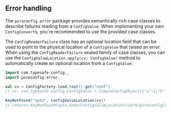 ## Error handling

The `pureconfig.error` package provides semantically rich case classes to
describe failures reading from a `ConfigValue`. When implementing your own
`ConfigConvert`s, you're recommended to use the provided case classes.

The `ConfigReaderFailure` class has an optional location field that can be used
to point to the physical location of a `ConfigValue` that raised an error. When
using the `ConfigReaderFailure` sealed family of case classes, you can use the
`ConfigValueLocation.apply(cv: ConfigValue)` method to automatically create an
optional location from a `ConfigValue`:

```scala
import com.typesafe.config._
import pureconfig.error._

val cv = ConfigFactory.load.root().get("conf")
// cv: com.typesafe.config.ConfigValue = SimpleConfigObject({"a":1,"b":2})

KeyNotFound("xpto", ConfigValueLocation(cv))
// returns KeyNotFound(xpto,Some(ConfigValueLocation(/work/pureconfig/core/target/scala-2.12/classes/application.conf,0)))
```
